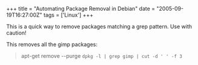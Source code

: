 +++
title = "Automating Package Removal in Debian"
date = "2005-09-19T16:27:00Z"
tags = ['Linux']
+++

This is a quick way to remove packages matching a grep pattern. Use with
caution!

This removes all the gimp packages:

> apt-get remove --purge `dpkg -l | grep gimp | cut -d ' ' -f 3`

